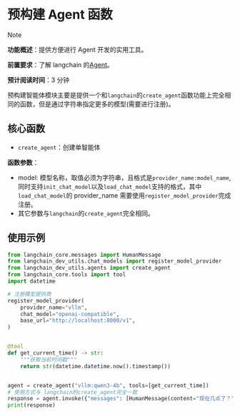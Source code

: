 # 预构建 Agent 函数

> [!NOTE]
>
> **功能概述**：提供方便进行 Agent 开发的实用工具。
>
> **前置要求**：了解 langchain 的[Agent](https://docs.langchain.com/oss/python/langchain/agents)。
>
> **预计阅读时间**：3 分钟

预构建智能体模块主要是提供一个和`langchain`的`create_agent`函数功能上完全相同的函数，但是通过字符串指定更多的模型(需要进行注册)。

## 核心函数

- `create_agent`：创建单智能体

**函数参数**：

- model: 模型名称，取值必须为字符串，且格式是`provider_name:model_name`,同时支持`init_chat_model`以及`load_chat_model`支持的格式，其中`load_chat_model`的 provider_name 需要使用`register_model_provider`完成注册。
- 其它参数与`langchain`的`create_agent`完全相同。

## 使用示例

```python
from langchain_core.messages import HumanMessage
from langchain_dev_utils.chat_models import register_model_provider
from langchain_dev_utils.agents import create_agent
from langchain_core.tools import tool
import datetime

# 注册模型提供商
register_model_provider(
    provider_name="vllm",
    chat_model="openai-compatible",
    base_url="http://localhost:8000/v1",
)


@tool
def get_current_time() -> str:
    """获取当前时间戳"""
    return str(datetime.datetime.now().timestamp())


agent = create_agent("vllm:qwen3-4b", tools=[get_current_time])
# 使用方式与 langchain的create_agent完全一致
response = agent.invoke({"messages": [HumanMessage(content="现在几点了？")]})
print(response)
```
